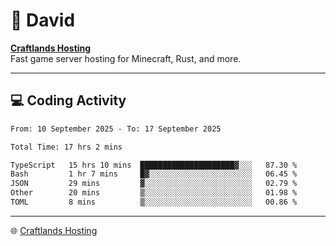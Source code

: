 # 👋 David

**[Craftlands Hosting](https://craftlands.host)**  
Fast game server hosting for Minecraft, Rust, and more.

---

## 💻 Coding Activity

<!--START_SECTION:waka-->

```txt
From: 10 September 2025 - To: 17 September 2025

Total Time: 17 hrs 2 mins

TypeScript   15 hrs 10 mins  █████████████████████▓░░░   87.30 %
Bash         1 hr 7 mins     █▓░░░░░░░░░░░░░░░░░░░░░░░   06.45 %
JSON         29 mins         ▓░░░░░░░░░░░░░░░░░░░░░░░░   02.79 %
Other        20 mins         ▒░░░░░░░░░░░░░░░░░░░░░░░░   01.98 %
TOML         8 mins          ▒░░░░░░░░░░░░░░░░░░░░░░░░   00.86 %
```

<!--END_SECTION:waka-->

---

🌐 [Craftlands Hosting](https://craftlands.host)  

